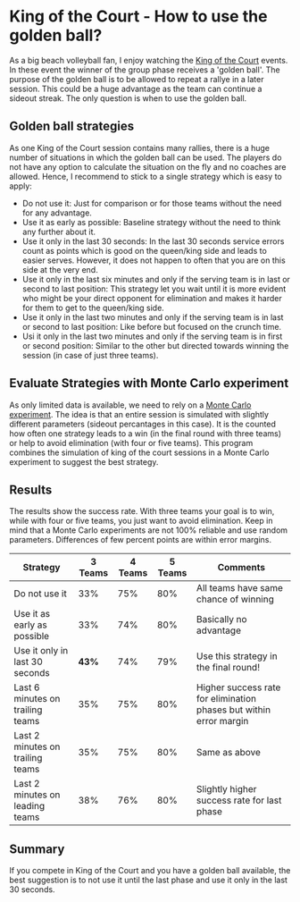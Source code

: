 # King of the Court - How to use the golden ball?


As a big beach volleyball fan, I enjoy watching the [King of the Court](https://www.kingofthecourt.com) events.
In these event the winner of the group phase receives a 'golden ball'.
The purpose of the golden ball is to be allowed to repeat a rallye in a later session.
This could be a huge advantage as the team can continue a sideout streak.
The only question is when to use the golden ball.

## Golden ball strategies
As one King of the Court session contains many rallies, there is a huge number of situations in which the golden ball can be used.
The players do not have any option to calculate the situation on the fly and no coaches are allowed.
Hence, I recommend to stick to a single strategy which is easy to apply:
* Do not use it: Just for comparison or for those teams without the need for any advantage.
* Use it as early as possible: Baseline strategy without the need to think any further about it.
* Use it only in the last 30 seconds: In the last 30 seconds service errors count as points which is good on the queen/king side and leads to easier serves. However, it does not happen to often that you are on this side at the very end.
* Use it only in the last six minutes and only if the serving team is in last or second to last position: This strategy let you wait until it is more evident who might be your direct opponent for elimination and makes it harder for them to get to the queen/king side.
* Use it only in the last two minutes and only if the serving team is in last or second to last position: Like before but focused on the crunch time.
* Usi it only in the last two minutes and only if the serving team is in first or second position: Similar to the other but directed towards winning the session (in case of just three teams).

## Evaluate Strategies with Monte Carlo experiment
As only limited data is available, we need to rely on a [Monte Carlo experiment](https://en.wikipedia.org/wiki/Monte_Carlo_method).
The idea is that an entire session is simulated with slightly different parameters (sideout percantages in this case).
It is the counted how often one strategy leads to a win (in the final round with three teams) or help to avoid elimination (with four or five teams).
This program combines the simulation of king of the court sessions in a Monte Carlo experiment to suggest the best strategy.

## Results
The results show the success rate.
With three teams your goal is to win, while with four or five teams, you just want to avoid elimination.
Keep in mind that a Monte Carlo experiments are not 100% reliable and use random parameters.
Differences of few percent points are within error margins.

|Strategy| 3 Teams | 4 Teams | 5 Teams | Comments |
|---|---|---|---|---|
| Do not use it | 33%| 75% | 80% | All teams have same chance of winning |
| Use it as early as possible | 33%| 74% | 80% | Basically no advantage |
| Use it only in last 30 seconds | **43%**| 74% | 79% | Use this strategy in the final round! |
| Last 6 minutes on trailing teams | 35%| 75% | 80% | Higher success rate for elimination phases but within error margin |
| Last 2 minutes on trailing teams | 35%| 75% | 80% | Same as above |
| Last 2 minutes on leading teams | 38%| 76% | 80% | Slightly higher success rate for last phase |


## Summary
If you compete in King of the Court and you have a golden ball available, the best suggestion is to not use it until the last phase and use it only in the last 30 seconds.